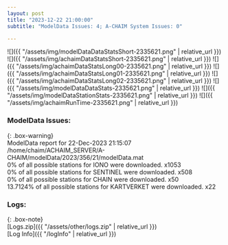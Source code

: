 ```yaml
---
layout: post
title: "2023-12-22 21:00:00"
subtitle: "ModelData Issues: 4; A-CHAIM System Issues: 0"

---
```


![]({{ "/assets/img/modelDataDataStatsShort-2335621.png" | relative_url }})
![]({{ "/assets/img/achaimDataStatsShort-2335621.png" | relative_url }})
![]({{ "/assets/img/achaimDataStatsLong00-2335621.png" | relative_url }})
![]({{ "/assets/img/achaimDataStatsLong01-2335621.png" | relative_url }})
![]({{ "/assets/img/achaimDataStatsLong02-2335621.png" | relative_url }})
![]({{ "/assets/img/modelDataDataStats-2335621.png" | relative_url }})
![]({{ "/assets/img/modelDataStationStats-2335621.png" | relative_url }})
![]({{ "/assets/img/achaimRunTime-2335621.png" | relative_url }})


### ModelData Issues:  
  
{: .box-warning}  
 ModelData report for 22-Dec-2023 21:15:07   
 /home/chaim/ACHAIM_SERVER/A-CHAIM/modelData/2023/356/21/modelData.mat   
 0% of all possible stations for IONO were downloaded. x1053   
 0% of all possible stations for SENTINEL were downloaded. x508   
 0% of all possible stations for CHAIN were downloaded. x50   
 13.7124% of all possible stations for KARTVERKET were downloaded. x22   
  


### Logs:  
  
{: .box-note}  
[Logs.zip]({{ "/assets/other/logs.zip" | relative_url }})  
[Log Info]({{ "/logInfo" | relative_url }})  
